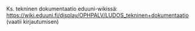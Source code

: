 Ks. tekninen dokumentaatio eduuni-wikissä: https://wiki.eduuni.fi/display/OPHPALV/LUDOS_tekninen+dokumentaatio (vaatii kirjautumisen)